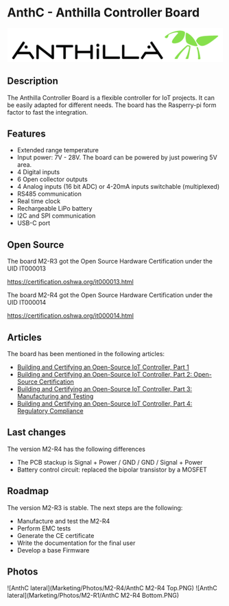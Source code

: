 # AnthC - Anthilla Controller Board

![Anthilla logo](Marketing/Logos/Anthilla-logo-white.png)
## Description

The Anthilla Controller Board is a flexible controller for IoT projects. It can be easily adapted for different needs. The board has the Rasperry-pi form factor to fast the integration.

## Features

- Extended range temperature
- Input power: 7V - 28V. The board can be powered by just powering 5V area.
- 4 Digital inputs
- 6 Open collector outputs
- 4 Analog inputs (16 bit ADC) or 4-20mA inputs switchable (multiplexed)
- RS485 communication
- Real time clock
- Rechargeable LiPo battery
- I2C and SPI communication
- USB-C port

## Open Source

The board M2-R3 got the Open Source Hardware Certification under the UID IT000013

https://certification.oshwa.org/it000013.html

The board M2-R4 got the Open Source Hardware Certification under the UID IT000014

https://certification.oshwa.org/it000014.html

## Articles

The board has been mentioned in the following articles:

- [Building and Certifying an Open-Source IoT Controller, Part 1](https://www.allaboutcircuits.com/projects/building-and-certifying-an-open-source-iot-controller-part-1/)
- [Building and Certifying an Open-Source IoT Controller, Part 2: Open-Source Certification](https://www.allaboutcircuits.com/projects/building-and-certifying-an-open-source-iot-controller-part-2-open-source-certification/)
- [Building and Certifying an Open-Source IoT Controller, Part 3: Manufacturing and Testing](https://www.allaboutcircuits.com/projects/building-and-certifying-an-open-source-iot-controller-part-3-manufacturing-and-testing/)
- [Building and Certifying an Open-Source IoT Controller, Part 4: Regulatory Compliance](https://www.allaboutcircuits.com/projects/building-and-certifying-an-open-source-iot-controller-part-4-regulatory-compliance/)

## Last changes

The version M2-R4 has the following differences

- The PCB stackup is Signal + Power / GND / GND / Signal + Power
- Battery control circuit: replaced the bipolar transistor by a MOSFET

## Roadmap

The version M2-R3 is stable. The next steps are the following:

- Manufacture and test the M2-R4
- Perform EMC tests
- Generate the CE certificate
- Write the documentation for the final user
- Develop a base Firmware


## Photos
![AnthC lateral](Marketing/Photos/M2-R4/AnthC M2-R4 Top.PNG)
![AnthC lateral](Marketing/Photos/M2-R1/AnthC M2-R4 Bottom.PNG)
